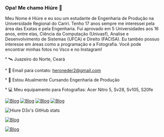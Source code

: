 ### Opa! Me chamo Hiúre 🤙

Meu Nome é Hiúre e eu sou um estudante de Engenharia de Produção na Universidade Regional do Cariri. Tenho 17 anos sempre me interessei pela área das Exatas e pela Engenharia. Fui aprovado em 5 Universidades aos 16 anos, entre elas, Ciência da Computação (Univasf), Analise e Desenvolvimento de Sistemas (UFCA) e Direito (FACISA). Eu tambéo possuo interesse em áreas como a programação e a Fotografia. Você pode encontrar minhas fotos no Vsco e no Instagram! 

° 🛰️ Juazeiro do Norte, Ceará

° 📧  Email para contato:
heroneder2@gmail.com

° 🧠 Estou Atualmente Cursando Engenharia de Produção

° 💻 Meu equipamento para Fotografias: Acer Nitro 5, Sv28, Sv105, S20fe

 

[![Blog](https://img.shields.io/badge/Instagram-E4405F?style=for-the-badge&logo=instagram&logoColor=white)](https://www.instagram.com/dexterrlabb_/)
[![Blog](https://img.shields.io/badge/Twitter-1DA1F2?style=for-the-badge&logo=twitter&logoColor=white)](https://twitter.com/HiureD3x)
[![Blog](https://img.shields.io/badge/Twitch-9146FF?style=for-the-badge&logo=twitch&logoColor=white)](https://www.twitch.tv/dexxterlab)
[![Blog](https://img.shields.io/badge/Steam-000000?style=for-the-badge&logo=steam&logoColor=white)](https://steamcommunity.com/profiles/76561199014974438/)


![Hiure D3x's GitHub stats](https://github-readme-stats.vercel.app/api?username=hiured3x&show_icons=true&theme=tokyonight)

[![Blog](https://img.shields.io/github/followers/Hiured3x.svg?style=social&label=Follow&maxAge=2592000)](https://github.com/Hiured3x)

[![Blog](https://img.shields.io/badge/picpay-21C25E?style=for-the-badge&logo=picpay&logoColor=white)](@Hero.Neder)
